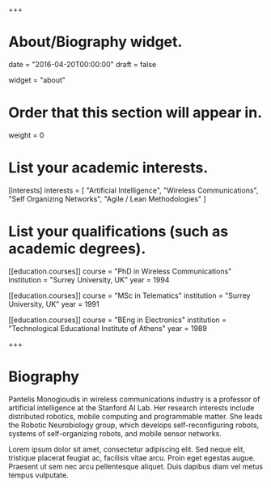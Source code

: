 +++
# About/Biography widget.

date = "2016-04-20T00:00:00"
draft = false

widget = "about"

# Order that this section will appear in.
weight = 0

# List your academic interests.
[interests]
  interests = [
    "Artificial Intelligence",
    "Wireless Communications",
    "Self Organizing Networks",
    "Agile / Lean Methodologies"
  ]

# List your qualifications (such as academic degrees).
[[education.courses]]
  course = "PhD in Wireless Communications"
  institution = "Surrey University, UK"
  year = 1994

[[education.courses]]
  course = "MSc in Telematics"
  institution = "Surrey University, UK"
  year = 1991

[[education.courses]]
  course = "BEng in Electronics"
  institution = "Technological Educational Institute of Athens"
  year = 1989
 
+++

# Biography

Pantelis Monogioudis in wireless communications industry is a professor of artificial intelligence at the Stanford AI Lab. Her research interests include distributed robotics, mobile computing and programmable matter. She leads the Robotic Neurobiology group, which develops self-reconfiguring robots, systems of self-organizing robots, and mobile sensor networks.

Lorem ipsum dolor sit amet, consectetur adipiscing elit. Sed neque elit, tristique placerat feugiat ac, facilisis vitae arcu. Proin eget egestas augue. Praesent ut sem nec arcu pellentesque aliquet. Duis dapibus diam vel metus tempus vulputate. 
